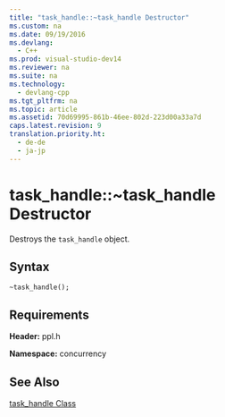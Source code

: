 ```yaml
---
title: "task_handle::~task_handle Destructor"
ms.custom: na
ms.date: 09/19/2016
ms.devlang: 
  - C++
ms.prod: visual-studio-dev14
ms.reviewer: na
ms.suite: na
ms.technology: 
  - devlang-cpp
ms.tgt_pltfrm: na
ms.topic: article
ms.assetid: 70d69995-861b-46ee-802d-223d00a33a7d
caps.latest.revision: 9
translation.priority.ht: 
  - de-de
  - ja-jp
---
```

# task_handle::~task_handle Destructor
Destroys the `task_handle` object.  
  
## Syntax  
  
```  
~task_handle();  
```  
  
## Requirements  
 **Header:** ppl.h  
  
 **Namespace:** concurrency  
  
## See Also  
 [task_handle Class](../vs140/task_handle-Class.md)